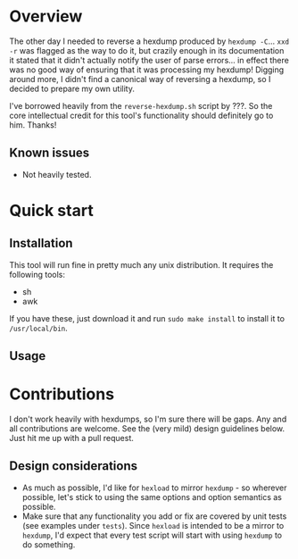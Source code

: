 # Overview
The other day I needed to reverse a hexdump produced by `hexdump -C`... `xxd -r` was flagged as the way to do it, but crazily enough in its documentation it stated that it didn't actually notify the user of parse errors... in effect there was no good way of ensuring that it was processing my hexdump!  Digging around more, I didn't find a canonical way of reversing a hexdump, so I decided to prepare my own utility.

I've borrowed heavily from the `reverse-hexdump.sh` script by ???.  So the core intellectual credit for this tool's functionality should definitely go to him.  Thanks!

## Known issues
  - Not heavily tested.

# Quick start

## Installation
This tool will run fine in pretty much any unix distribution.  It requires the following tools:
  - sh
  - awk

If you have these, just download it and run `sudo make install` to install it to `/usr/local/bin`.

## Usage

# Contributions
I don't work heavily with hexdumps, so I'm sure there will be gaps.  Any and all contributions are welcome.  See the (very mild) design guidelines below.  Just hit me up with a pull request.

## Design considerations
  - As much as possible, I'd like for `hexload` to mirror `hexdump` - so wherever possible, let's stick to using the same options and option semantics as possible.
  - Make sure that any functionality you add or fix are covered by unit tests (see examples under `tests`).  Since `hexload` is intended to be a mirror to `hexdump`, I'd expect that every test script will start with using `hexdump` to do something.

